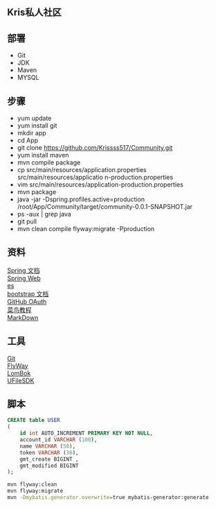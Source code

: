 ## Kris私人社区
## 部署
- Git
- JDK
- Maven
- MYSQL
## 步骤
- yum update
- yum install git
- mkdir app
- cd App
- git clone https://github.com/Krissss517/Community.git
- yum install maven
- mvn compile package
- cp src/main/resources/application.properties src/main/resources/applicatio
  n-production.properties
- vim src/main/resources/application-production.properties
- mvn package
- java -jar -Dspring.profiles.active=production /root/App/Community/target/community-0.0.1-SNAPSHOT.jar
- ps -aux | grep java
- git pull
- mvn clean compile flyway:migrate -Pproduction

## 资料
[Spring 文档](https://spring.io/guides)  
[Spring Web](https://spring.io/guides/gs/serving-web-content/)  
[es](http://elasticsearch.cn/explore/)  
[bootstrap 文档](https://v3.bootcss.com/getting-started/)  
[GitHub OAuth](https://docs.github.com/en/developers/apps/building-oauth-apps)  
[菜鸟教程](https://www.runoob.com/java/java-tutorial.html)  
[MarkDown](https://pandao.github.io/editor.md/)
## 工具
[Git](https://git-scm.com/download)  
[FlyWay](https://flywaydb.org/)  
[LomBok](https://projectlombok.org/features/all)  
[UFileSDK](https://cloud.tencent.com/document/product/436/35217)     

## 脚本
```sql
CREATE table USER
(
    id int AUTO_INCREMENT PRIMARY KEY NOT NULL,
    account_id VARCHAR (100),
    name VARCHAR (50),
    token VARCHAR (36),
    gmt_create BIGINT ,
    gmt_modified BIGINT
);
```
```bash
mvn flyway:clean
mvn flyway:migrate
mvn -Dmybatis.generator.overwrite=true mybatis-generator:generate
```
